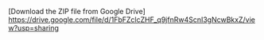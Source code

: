 [Download the ZIP file from Google Drive] https://drive.google.com/file/d/1FbFZclcZHF_q9jfnRw4ScnI3gNcwBkxZ/view?usp=sharing
